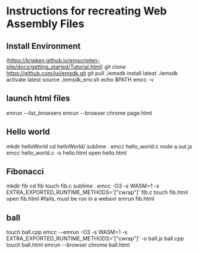# Instructions for recreating Web Assembly Files
## Install Environment
(https://kripken.github.io/emscripten-site/docs/getting_started/Tutorial.html)
git clone https://github.com/juj/emsdk.git
git pull
./emsdk install latest
./emsdk activate latest
source ./emsdk_env.sh
echo $PATH
emcc -v

## launch html files
emrun --list_browsers
emrun --browser chrome page.html

## Hello world
mkdir helloWorld
cd helloWorld/
sublime .
<see hello_world.c>
emcc hello_world.c
node a.out.js
emcc hello_world.c -o hello.html
open hello.html

## Fibonacci
mkdir fib
cd fib
touch fib.c
sublime .
<see fib.c>
emcc -O3 -s WASM=1 -s EXTRA_EXPORTED_RUNTIME_METHODS='["cwrap"]' fib.c
touch fib.html
open fib.html #fails, must be run in a websvr
emrun fib.html  

## ball
touch ball.cpp 
<see ball.cpp>
emcc --emrun -O3 -s WASM=1 -s EXTRA_EXPORTED_RUNTIME_METHODS='["cwrap"]' -o ball.js ball.cpp
touch ball.html
<see ball.html>
emrun --browser chrome ball.html  



